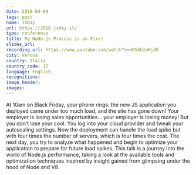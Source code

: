 ```yaml
---
date: 2018-04-09
tags: post
name: JSDay
url: https://2018.jsday.it/
type: conference
title: My Node.js Process is on Fire!
slides_url:
recording_url: https://www.youtube.com/watch?v=mR5AhImHjZU
city: Verona
country: Italia
country_code: IT
language: English
recognitions:
image_header:
images:
---
```


At 10am on Black Friday, your phone rings: the new JS application you deployed came under too much load, and the site has gone down!
Your employer is losing sales opportunities... your employer is losing money! But you don’t lose your cool.
You log into your cloud provider and tweak your autoscaling settings. Now the deployment can handle the load spike but with four times
the number of servers, which is four times the cost. The next day, you try to analyze what happened and begin to optimize your application
to prepare for future load spikes. This talk is a journey into the world of Node.js performance, taking a look at the available tools and
optimization techniques inspired by insight gained from glimpsing under the hood of Node and V8.
